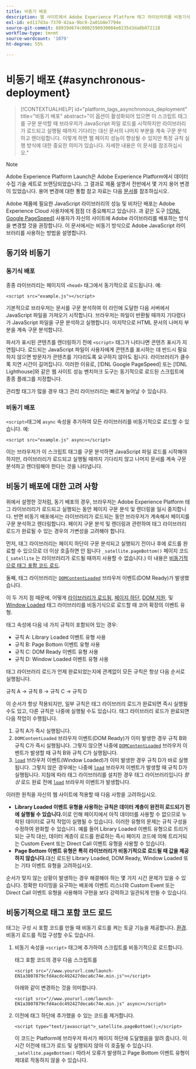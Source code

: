 ```yaml
---
title: 비동기 배포
description: 웹 사이트에서 Adobe Experience Platform 태그 라이브러리를 비동기식으로 배포하는 방법을 알아봅니다.
exl-id: ed117d3a-7370-42aa-9bc9-2a01b8e7794e
source-git-commit: 88939d674c0002590939004e0235d3da8b072118
workflow-type: tm+mt
source-wordcount: '1079'
ht-degree: 55%

---
```


# 비동기 배포 {#asynchronous-deployment}

>[!CONTEXTUALHELP]
>id="platform_tags_asynchronous_deployment"
>title="비동기 배포"
>abstract="이 옵션이 활성화되어 있으면 이 스크립트 태그를 구문 분석할 때 브라우저가 JavaScript 파일 로드를 시작하지만 라이브러리가 로드되고 실행될 때까지 기다리는 대신 문서의 나머지 부분을 계속 구문 분석하고 렌더링합니다. 이렇게 하면 웹 페이지 성능이 향상될 수 있지만 특정 규칙 실행 방식에 대한 중요한 의미가 있습니다. 자세한 내용은 이 문서를 참조하십시오."

>[!NOTE]
>
>Adobe Experience Platform Launch은 Adobe Experience Platform에서 데이터 수집 기술 세트로 브랜딩되었습니다. 그 결과로 제품 설명서 전반에서 몇 가지 용어 변경이 있었습니다. 용어 변경에 대한 통합 참고 자료는 다음 [문서](../../term-updates.md)를 참조하십시오.

Adobe 제품에 필요한 JavaScript 라이브러리의 성능 및 비차단 배포는 Adobe Experience Cloud 사용자에게 점점 더 중요해지고 있습니다. 과 같은 도구 [[!DNL Google PageSpeed]](https://developers.google.com/speed/pagespeed/insights/) 사용자가 자신의 사이트에 Adobe 라이브러리를 배포하는 방식을 변경할 것을 권장합니다. 이 문서에서는 비동기 방식으로 Adobe JavaScript 라이브러리를 사용하는 방법을 설명합니다.

## 동기와 비동기

### 동기식 배포

종종 라이브러리는 페이지의 `<head>` 태그에서 동기적으로 로드됩니다. 예:

```markup
<script src="example.js"></script>
```

기본적으로 브라우저는 문서를 구문 분석하여 이 라인에 도달한 다음 서버에서 JavaScript 파일을 가져오기 시작합니다. 브라우저는 파일이 반환될 때까지 기다렸다가 JavaScript 파일을 구문 분석하고 실행합니다. 마지막으로 HTML 문서의 나머지 부분을 계속 구문 분석합니다.

파서가 표시된 콘텐츠를 렌더링하기 전에 `<script>` 태그가 나타나면 콘텐츠 표시가 지연됩니다. 로드되는 JavaScript 파일이 사용자에게 콘텐츠를 표시하는 데 반드시 필요하지 않으면 방문자가 콘텐츠를 기다리도록 요구하지 않아도 됩니다. 라이브러리가 클수록 지연 시간이 길어집니다. 이러한 이유로, [!DNL Google PageSpeed] 또는 [!DNL Lighthouse]와 같은 웹 사이트 성능 벤치마크 도구는 동기적으로 로드된 스크립트에 종종 플래그를 지정합니다.

관리할 태그가 많을 경우 태그 관리 라이브러리는 빠르게 늘어날 수 있습니다.

### 비동기 배포

`<script>`태그에 `async` 속성을 추가하여 모든 라이브러리를 비동기적으로 로드할 수 있습니다. 예:

```markup
<script src="example.js" async></script>
```

이는 브라우저가 이 스크립트 태그를 구문 분석하면 JavaScript 파일 로드를 시작해야 하지만, 라이브러리가 로드되고 실행될 때까지 기다리지 않고 나머지 문서를 계속 구문 분석하고 렌더링해야 한다는 것을 나타냅니다.

## 비동기 배포에 대한 고려 사항

위에서 설명한 것처럼, 동기 배포의 경우, 브라우저는 Adobe Experience Platform 태그 라이브러리가 로드되고 실행되는 동안 페이지 구문 분석 및 렌더링을 일시 중지합니다. 반면 비동기 배포에서는 라이브러리가 로드되는 동안 브라우저가 계속해서 페이지를 구문 분석하고 렌더링합니다. 페이지 구문 분석 및 렌더링과 관련하여 태그 라이브러리 로드가 완료될 수 있는 경우의 가변성을 고려해야 합니다.

먼저, 태그 라이브러리는 페이지 하단이 구문 분석되고 실행되기 전이나 후에 로드를 완료할 수 있으므로 더 이상 호출하면 안 됩니다 `_satellite.pageBottom()` 페이지 코드(`_satellite` 는 라이브러리가 로드될 때까지 사용할 수 없습니다.) 이 내용은 [비동기적으로 태그 포함 코드 로드](#loading-the-tags-embed-code-asynchronously).

둘째, 태그 라이브러리는 [`DOMContentLoaded`](https://developer.mozilla.org/ko-KR/docs/Web/Events/DOMContentLoaded) 브라우저 이벤트(DOM Ready)가 발생했습니다.

이 두 가지 점 때문에, 어떻게 [라이브러리가 로드됨](../../extensions/client/core/overview.md#library-loaded-page-top), [페이지 하단](../../extensions/client/core/overview.md#page-bottom), [DOM 지원](../../extensions/client/core/overview.md#page-bottom), 및 [Window Loaded](../../extensions/client/core/overview.md#window-loaded) 태그 라이브러리를 비동기식으로 로드할 때 코어 확장의 이벤트 유형.

태그 속성에 다음 네 가지 규칙이 포함되어 있는 경우:

* 규칙 A: Library Loaded 이벤트 유형 사용
* 규칙 B: Page Bottom 이벤트 유형 사용
* 규칙 C: DOM Ready 이벤트 유형 사용
* 규칙 D: Window Loaded 이벤트 유형 사용

태그 라이브러리 로드가 언제 완료되었는지에 관계없이 모든 규칙은 항상 다음 순서로 실행됩니다.

규칙 A → 규칙 B → 규칙 C → 규칙 D

이 순서가 항상 적용되지만, 일부 규칙은 태그 라이브러리 로드가 완료되면 즉시 실행될 수도 있고, 다른 규칙은 나중에 실행될 수도 있습니다. 태그 라이브러리 로드가 완료되면 다음 작업이 수행됩니다.

1. 규칙 A가 즉시 실행됩니다.
1. `DOMContentLoaded` 브라우저 이벤트(DOM Ready)가 이미 발생한 경우 규칙 B와 규칙 C가 즉시 실행됩니다. 그렇지 않으면 나중에 [`DOMContentLoaded`](https://developer.mozilla.org/ko-KR/docs/Web/Events/DOMContentLoaded) 브라우저 이벤트가 발생할 때 규칙 B와 규칙 C가 실행됩니다.
1. [`load`](https://developer.mozilla.org/ko-KR/docs/Web/Events/load) 브라우저 이벤트(Window Loaded)가 이미 발생한 경우 규칙 D가 바로 실행됩니다. 그렇지 않은 경우에는 나중에 [`load`](https://developer.mozilla.org/ko-KR/docs/Web/Events/load) 브라우저 이벤트가 발생할 때 규칙 D가 실행됩니다. 지침에 따라 태그 라이브러리를 설치한 경우 태그 라이브러리입니다 *항상* 로드 완료 전에 [`load`](https://developer.mozilla.org/ko-KR/docs/Web/Events/load) 브라우저 이벤트가 발생합니다.

이러한 원칙을 자신의 웹 사이트에 적용할 때 다음 사항을 고려하십시오.

* **Library Loaded 이벤트 유형을 사용하는 규칙은 데이터 계층이 완전히 로드되기 전에 실행될 수 있습니다.**&#x200B;이로 인해 페이지에서 아직 데이터를 사용할 수 없으므로 누락된 데이터로 규칙 작업이 실행될 수 있습니다. 이러한 유형의 문제는 규칙 구성을 수정하여 완화할 수 있습니다. 예를 들어 Library Loaded 이벤트 유형으로 트리거되는 규칙 대신, 데이터 계층이 로드를 완료하는 즉시 페이지 코드에 의해 트리거되는 Custom Event 또는 Direct Call 이벤트 유형을 사용할 수 있습니다.
* **Page Bottom 이벤트 유형은 특히 라이브러리가 비동기적으로 로드될 때 값을 제공하지 않습니다.**&#x200B;대신 로드된 Library Loaded, DOM Ready, Window Loaded 또는 기타 이벤트 유형을 고려하십시오.

순서가 맞지 않는 상황이 발생하는 경우 해결해야 하는 몇 가지 시간 문제가 있을 수 있습니다. 정확한 타이밍을 요구하는 배포에 이벤트 리스너와 Custom Event 또는 Direct Call 이벤트 유형을 사용해야 구현을 보다 강력하고 일관되게 만들 수 있습니다.

## 비동기적으로 태그 포함 코드 로드

태그는 구성 시 포함 코드를 만들 때 비동기 로드를 켜는 토글 기능을 제공합니다. [환경](../publishing/environments.md). 비동기 로드를 직접 구성할 수도 있습니다.

1. 비동기 속성을 `<script>` 태그에 추가하여 스크립트를 비동기적으로 로드합니다.

   태그 포함 코드의 경우 다음 스크립트를

   ```markup
   <script src="//www.yoururl.com/launch-EN1a3807879cfd4acdc492427deca6c74e.min.js"></script>
   ```

   아래와 같이 변경하는 것을 의미합니다.

   ```markup
   <script src="//www.yoururl.com/launch-EN1a3807879cfd4acdc492427deca6c74e.min.js" async></script>
   ```

1. 이전에 태그 하단에 추가했을 수 있는 코드를 제거합니다.

   ```markup
   <script type="text/javascript">_satellite.pageBottom();</script>
   ```

   이 코드는 Platform에 브라우저 파서가 페이지 하단에 도달했음을 알려 줍니다. 이 시간 이전에 태그가 로드 및 실행되지 않아 이 호출될 수 있습니다. `_satellite.pageBottom()` 따라서 오류가 발생하고 Page Bottom 이벤트 유형이 제대로 작동하지 않을 수 있습니다.

